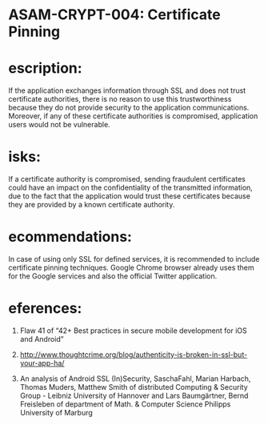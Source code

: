 
# ASAM-CRYPT-004: Certificate Pinning

#  escription:
If the application exchanges information through SSL and does not trust certificate authorities, there is no reason to use this trustworthiness because they do not provide security to the application communications. Moreover, if any of these certificate authorities is compromised, application users would not be vulnerable.

#  isks:
If a certificate authority is compromised, sending fraudulent certificates could have an impact on the confidentiality of the transmitted information, due to the fact that the application would trust these certificates because they are provided by a known certificate authority.

#  ecommendations:
In case of using only SSL for defined services, it is recommended to include certificate pinning techniques. Google Chrome browser already uses them for the Google services and also the official Twitter application.

#  eferences:
1. Flaw 41 of “42+ Best practices in secure mobile development for iOS and Android”

2. http://www.thoughtcrime.org/blog/authenticity-is-broken-in-ssl-but-your-app-ha/

3. An analysis of Android SSL (In)Security, SaschaFahl, Marian Harbach, Thomas Muders, Matthew Smith of distributed Computing & Security Group - Leibniz University of Hannover and Lars Baumgärtner, Bernd Freisleben of department of Math. & Computer Science Philipps University of Marburg
